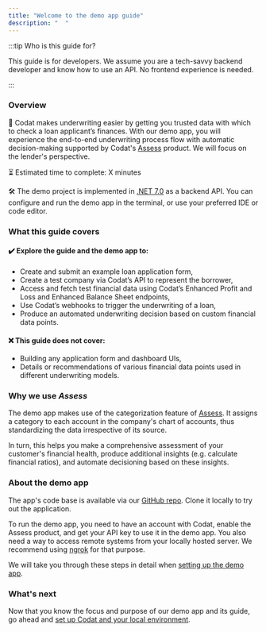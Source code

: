```yaml
---
title: "Welcome to the demo app guide"
description: "  " 
---
```


:::tip Who is this guide for?

This guide is for developers. We assume you are a tech-savvy backend developer and know how to use an API. No frontend experience is needed.

:::

### Overview

🎯 Codat makes underwriting easier by getting you trusted data with which to check a loan applicant’s finances. With our demo app, you will experience the end-to-end underwriting process flow with automatic decision-making supported by Codat's [Assess](/assess/overview) product. We will focus on the lender's perspective. 

⏳ Estimated time to complete: X minutes

🛠️ The demo project is implemented in [.NET 7.0](https://dotnet.microsoft.com/en-us/download/dotnet/7.0) as a backend API. You can configure and run the demo app in the terminal, or use your preferred IDE or code editor.

### What this guide covers

#### ✔️ Explore the guide and the demo app to:

- Create and submit an example loan application form,
- Create a test company via Codat’s API to represent the borrower,
- Access and fetch test financial data using Codat’s Enhanced Profit and Loss and Enhanced Balance Sheet endpoints,
- Use Codat’s webhooks to trigger the underwriting of a loan,
- Produce an automated underwriting decision based on custom financial data points. 

#### ❌ This guide does not cover: 

- Building any application form and dashboard UIs,
- Details or recommendations of various financial data points used in different underwriting models.

### Why we use _Assess_

The demo app makes use of the categorization feature of [Assess](/assess/overview). It assigns a category to each account in the company's chart of accounts, thus standardizing the data irrespective of its source. 

In turn, this helps you make a comprehensive assessment of your customer's financial health, produce additional insights (e.g. calculate financial ratios), and automate decisioning based on these insights. 

### About the demo app

The app's code base is available via our [GitHub repo](https://github.com/codatio/build-guide-underwriting-be). Clone it locally to try out the application.

To run the demo app, you need to have an account with Codat, enable the Assess product, and get your API key to use it in the demo app. You also need a way to access remote systems from your locally hosted server. We recommend using [ngrok](https://ngrok.com/) for that purpose. 

We will take you through these steps in detail when [setting up the demo app](/underwriting/setting-up). 

### What's next

Now that you know the focus and purpose of our demo app and its guide, go ahead and [set up Codat and your local environment](/underwriting/setting-up).